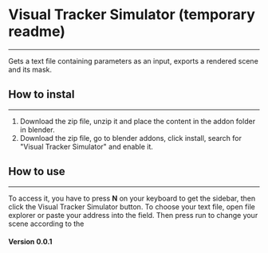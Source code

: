 # Visual Tracker Simulator (temporary readme)
- - - -
Gets a text file containing parameters as an input, exports a rendered scene and its mask.

## How to instal
- - - -
1. Download the zip file, unzip it and place the content in the addon folder in blender.
2. Download the zip file, go to blender addons, click install, search for "Visual Tracker Simulator" and enable it.

## How to use
- - - -
To access it, you have to press **N** on your keyboard to get the sidebar, then click the Visual Tracker Simulator button.
To choose your text file, open file explorer or paste your address into the field. Then press run to change your scene according to the

#### Version 0.0.1